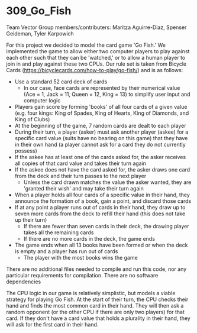# 309_Go_Fish
Team Vector
Group members/contributers: 
Maritza Aguirre-Diaz, Spenser Geideman, Tyler Karpowich

For this project we decided to model the card game 'Go Fish.' We implemented the game to allow either two computer players to play against each other such that they can be 'watched,' or to allow a human player to join in and play against these two CPUs. Our rule set is taken from Bicycle Cards (https://bicyclecards.com/how-to-play/go-fish/) and is as follows:

  - Use a standard 52 card deck of cards
    - In our case, face cards are represented by their numerical value (Ace = 1, Jack = 11, Queen = 12, King = 13) to simplify user input and computer logic
  - Players gain score by forming 'books' of all four cards of a given value (e.g. four kings: King of Spades, King of Hearts, King of Diamonds, and King of Clubs)
  - At the beginning of the game, 7 random cards are dealt to each player
  - During their turn, a player (asker) must ask another player (askee) for a specific card value (suits have no bearing on this game) that they have in their own hand (a player cannot ask for a card they do not currently possess)
  - If the askee has at least one of the cards asked for, the asker receives all copies of that card value and takes their turn again
  - If the askee does not have the card asked for, the asker draws one card from the deck and their turn passes to the next player
    - Unless the card drawn matches the value the asker wanted, they are 'granted their wish' and may take their turn again
  - When a player holds all four cards of a specific value in their hand, they announce the formation of a book, gain a point, and discard those cards
  - If at any point a player runs out of cards in their hand, they draw up to seven more cards from the deck to refill their hand (this does not take up their turn)
    - If there are fewer than seven cards in their deck, the drawing player takes all the remaining cards
    - If there are no more cards in the deck, the game ends
  - The game ends when all 13 books have been formed or when the deck is empty and a player has run out of cards
    - The player with the most books wins the game

There are no additional files needed to compile and run this code, nor any particular requirements for compilation. There are no software dependencies

The CPU logic in our game is relatively simplistic, but models a viable strategy for playing Go Fish. At the start of their turn, the CPU checks their hand and finds the most common card in their hand. They will then ask a random opponent (or the other CPU if there are only two players) for that card. If they don't have a card value that holds a plurality in their hand, they will ask for the first card in their hand.
